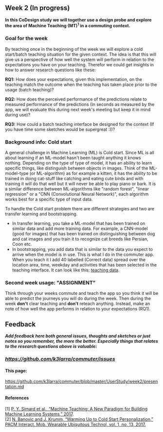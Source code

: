 ## Week 2 (In progress)
**In this CoDesign study we will together use a design probe and explore the area of Machine Teaching (MT)<sup>1</sup> in a commuting context.**

### Goal for the week
By teaching once in the beginning of the week we will explore a cold start/batch teaching situation for the given context. The idea is that this will give us a perspective of how well the system will perform in relation to the expectations you have on your teaching.
Therefor we could get insights in how to answer research questions like these:

**RQ1:** How does your expectations, given this implementation, on the teaching match the outcome when the teaching has taken place prior to the usage (batch teaching)?

**RQ2:** How does the perceived performance of the predictions relate to measured performance of the predictions (In seconds as measured by the app, we will evaluate this during next week's meeting but keep it in mind during use)?

**RQ3:** How could a batch teaching interface be designed for the context (If you have time some sketches would be supergreat :))?

### Background info: Cold start
A general challenge in Machine Learning (ML) is Cold start.
Since ML is all about learning if an ML-model hasn't been taught anything it knows nothing. Depending on the type of type of model, it has an ability to learn specific things, like distinguish between objects in images.
Think of the ML-model-type (or ML-algorithm) as for example a kitten, it has the ability to be trained in doing cat-stuff like catching and eating cute birds and with training it will do that well but it will never be able to play piano or bark. It is a similar difference between ML-algorithms like "random forest", "linear regression" or a "CNN (Convolutional Neural Network)", each algorithm works best for a specific type of input data.

To handle the Cold start problem there are different strategies and two are transfer learning and bootstrapping.
* In transfer learning, you take a ML-model that has been trained on similar data and add more training data. For example, a CNN-model (good for images) that has been trained on distinguishing between dog and cat images and you train it to recognize cat breeds like Persian, Coon etc.
* In bootstrapping, you add data that is similar to the data you expect to arrive when the model is in use. This is what I do in the commuter app. When you teach it I add 40 labelled (Correct data) spread over the location area, time, weekday and activities that has been selected in the teaching interface. It can look like this: [teaching data](https://github.com/k3larra/commuter/blob/master/UserStudy/week2/teach.csv).

### Second week usage: "ASSIGNMENT"
Think through your weeks commute and teach the app so you think it will be able to predict the journeys you will do during the week. Then during the week **don't** clear teaching and **don't** reteach anything. Instead, make an note of how well the app performs in relation to your expectations (RQ1).

## Feedback

***Add feedback here both general issues, thoughts and sketches or just notes so you remember, the more the better. Especially things that relates to the research questions above is valuable:***

### ***https://github.com/k3larra/commuter/issues***

#### This page:
https://github.com/k3larra/commuter/blob/master/UserStudy/week2/presentation.md

#### References
[1] [P. Y. Simard et al., “Machine Teaching: A New Paradigm for Building Machine Learning Systems,” 2017](https://arxiv.org/pdf/1707.06742v3.pdf).<br/>
[2] [N. Banovic and J. Krumm, “Warming Up to Cold Start Personalization,” PACM Interact. Mob. Wearable Ubiquitous Technol, vol. 1, no. 13, 2017.](Warming_Up.pdf)
